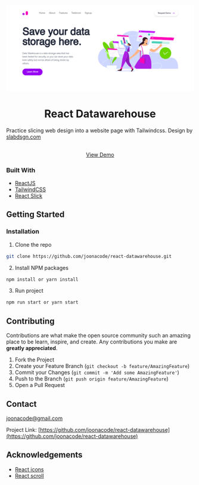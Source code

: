 <p align="center">
  <a href="https://github.com/joonacode/react-smartwatch/">
    <img src="screenshot.png" alt="screenshot">
  </a>

  <h1 align="center">React Datawarehouse</h3>
Practice slicing web design into a website page with Tailwindcss. Design by <a href="slabdsgn.com">slabdsgn.com</a>
<br/ >
  <p align="center">
    <br />
    <a href="https://github.com/joonacode/react-datawarehouse/">View Demo</a>
  </p>
</p>

### Built With

* [ReactJS](https://reactjs.org)
* [TailwindCSS](https://tailwindcss.com)
* [React Slick](https://react-slick.neostack.com)



<!-- GETTING STARTED -->
## Getting Started

### Installation

1. Clone the repo
```sh
git clone https://github.com/joonacode/react-datawarehouse.git
```
2. Install NPM packages
```sh
npm install or yarn install
```
3. Run project
```sh
npm run start or yarn start
```

<!-- CONTRIBUTING -->
## Contributing

Contributions are what make the open source community such an amazing place to be learn, inspire, and create. Any contributions you make are **greatly appreciated**.

1. Fork the Project
2. Create your Feature Branch (`git checkout -b feature/AmazingFeature`)
3. Commit your Changes (`git commit -m 'Add some AmazingFeature'`)
4. Push to the Branch (`git push origin feature/AmazingFeature`)
5. Open a Pull Request


<!-- CONTACT -->
## Contact

joonacode@gmail.com

Project Link: [https://github.com/joonacode/react-datawarehouse](https://github.com/joonacode/react-datawarehouse)



<!-- ACKNOWLEDGEMENTS -->
## Acknowledgements
* [React icons](https://react-icons.github.io/react-icons)
* [React scroll](https://www.npmjs.com/package/react-scroll)
